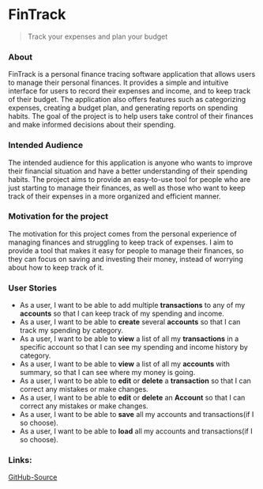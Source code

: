 # FinTrack
> Track your expenses and plan your budget

### About
FinTrack is a personal finance tracing software application that allows users to manage their personal finances.
It provides a simple and intuitive interface for users to record their expenses and income, and to keep track of their budget.
The application also offers features such as categorizing expenses, creating a budget plan, and generating reports on spending habits.
The goal of the project is to help users take control of their finances and make informed decisions about their spending.

### Intended Audience
The intended audience for this application is anyone who wants to improve their financial situation and have a better understanding of their spending habits. The project aims to provide an easy-to-use tool for people who are just starting to manage their finances, as well as those who want to keep track of their expenses in a more organized and efficient manner.

### Motivation for the project
The motivation for this project comes from the personal experience of managing finances and struggling to keep track of expenses. I aim to provide a tool that makes it easy for people to manage their finances, so they can focus on saving and investing their money, instead of worrying about how to keep track of it.

### User Stories

* As a user, I want to be able to add multiple **transactions** to any of my **accounts** so that I can keep track of my spending and income.
* As a user, I want to be able to **create** several **accounts** so that I can track my spending by category.
* As a user, I want to be able to **view** a list of all my **transactions** in a specific account so that I can see my spending and income history by category.
* As a user, I want to be able to **view** a list of all my **accounts** with summary, so that I can see where my money is going.
* As a user, I want to be able to **edit** or **delete** a **transaction** so that I can correct any mistakes or make changes.
* As a user, I want to be able to **edit** or **delete** an **Account** so that I can correct any mistakes or make changes.
* As a user, I want to be able to **save** all my accounts and transactions(if I so choose).
* As a user, I want to be able to **load** all my accounts and transactions(if I so choose).

### Links:
[GitHub-Source](https://github.students.cs.ubc.ca/CPSC210-2022W-T2/project_y6y5s)